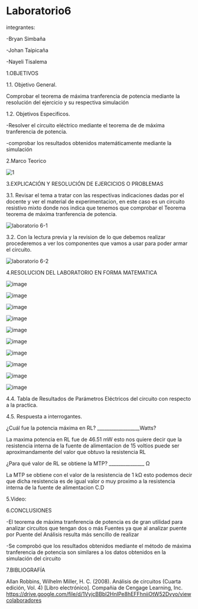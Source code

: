 # Laboratorio6
integrantes:

-Bryan Simbaña

-Johan Taipicaña

-Nayeli Tisalema

1.OBJETIVOS

1.1. Objetivo General.

Comprobar el teorema de máxima tranferencia de potencia mediante la resolución del ejercicio y su respectiva simulación

1.2. Objetivos Especificos.

-Resolver el circuito eléctrico mediante el teorema de de máxima tranferencia de potencia.

-comprobar los resultados obtenidos matemáticamente mediante la simulación

2.Marco Teorico

![1](https://user-images.githubusercontent.com/85522189/127953054-c6af9b6c-d7fb-44dc-93f7-040855584bae.PNG)

3.EXPLICACIÓN Y RESOLUCIÓN DE EJERCICIOS O PROBLEMAS

3.1. Revisar el tema a tratar con las respectivas indicaciones dadas por el docente y ver el material de experimentacion, en este caso es un circuito resistivo mixto donde nos indica que tenemos que comprobar el Teorema teorema de máxima tranferencia de potencia.

![laboratorio 6-1](https://user-images.githubusercontent.com/81887698/127946607-28919f84-b4b2-4c16-ad81-b2b04c3f148c.PNG)


3.2. Con la lectura previa y la revision de lo que debemos realizar procederemos a ver los componentes que vamos a usar para poder armar el circuito.

![laboratorio 6-2](https://user-images.githubusercontent.com/81887698/127946612-7a3650a8-9599-4892-b355-922bd0747e36.PNG)


4.RESOLUCION DEL LABORATORIO EN FORMA MATEMATICA

![image](https://user-images.githubusercontent.com/85320165/127951923-d7da1a87-79fc-457a-9cae-7971e41d2d78.png)

![image](https://user-images.githubusercontent.com/85320165/127951992-74870b77-9b79-4c90-91e7-faf45f6f4539.png)

![image](https://user-images.githubusercontent.com/85320165/127952048-7380a1cd-5957-4321-bd32-36411b46ab88.png)

![image](https://user-images.githubusercontent.com/85320165/127952094-caae6211-93a0-4fb3-8e40-2c8043f9b31e.png)

![image](https://user-images.githubusercontent.com/85320165/127952128-5f98ac9d-2c15-4271-8a31-66a567286061.png)

![image](https://user-images.githubusercontent.com/85320165/127952234-1dbb72f8-2b6c-409d-96ea-41498342dfa6.png)

![image](https://user-images.githubusercontent.com/85320165/127952387-53e5f7e2-343e-409c-933b-3677d1e136bf.png)

![image](https://user-images.githubusercontent.com/85320165/127952469-dccef69a-e8ac-4a78-8c9f-d3878b449283.png)

![image](https://user-images.githubusercontent.com/85320165/127952518-6d35c75f-3829-4b92-bafb-5751de6c7108.png)

![image](https://user-images.githubusercontent.com/85320165/127952556-00209f74-8d7c-4aee-94be-8d4125f1d4de.png)

4.4. Tabla de Resultados de Parámetros Eléctricos del circuito con respecto a la practica.

4.5. Respuesta a interrogantes.

¿Cuál fue la potencia máxima en RL? __________________Watts?

La maxima potencia en RL fue de 46.51 mW esto nos quiere decir que la resistencia interna de la fuente de alimentacion de 15 voltios puede ser aproximandamente del valor que obtuvo la resistencia RL

¿Para qué valor de RL se obtiene la MTP? _______________ Ω

La MTP se obtiene con el valor de la resistencia de 1 kΩ esto podemos decir que dicha resistencia es de igual valor o muy proximo a la resistencia interna de la fuente de alimentacion C.D





5.Video:

6.CONCLUSIONES

-El teorema de máxima tranferencia de potencia es de gran utilidad para analizar circuitos que tengan dos o más Fuentes ya que al analizar puente por Puente del Análisis resulta más sencillo de realizar

-Se comprobó que los resultados obtenidos mediante el método de máxima tranferencia de potencia son similares a los datos obtenidos en la simulación del circuito

7.BIBLIOGRAFÍA

Allan Robbins, Wilhelm Miller, H. C. (2008). Análisis de circuitos (Cuarta edición, Vol. 4) [Libro electrónico]. Compañia de Cengage Learning, Inc. https://drive.google.com/file/d/1VyjcBBbI2HnIPe8hEFFhniiOtW52Dvyo/viewcolaboradores
